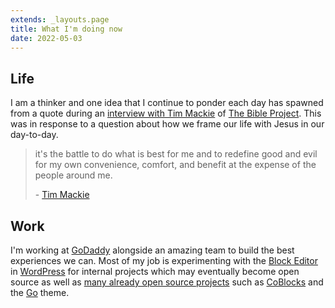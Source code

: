 ```yaml
---
extends: _layouts.page
title: What I'm doing now
date: 2022-05-03
---
```

## Life
I am a thinker and one idea that I continue to ponder each day has spawned from a quote during an [interview with Tim Mackie](https://www.youtube.com/watch?v=b6c_av6mT38) of [The Bible Project](https://bibleproject.com/). This was in response to a question about how we frame our life with Jesus in our day-to-day.

> it's the battle to do what is best for me and to redefine good and evil for my own convenience, comfort, and benefit at the expense of the people around me.
>
> \- [Tim Mackie](https://youtu.be/b6c_av6mT38?t=2472)

## Work
I'm working at [GoDaddy](https://godaddy.com) alongside an amazing team to build the best experiences we can. Most of my job is experimenting with the [Block Editor](https://github.com/WordPress/gutenberg) in [WordPress](https://wordpress.org/) for internal projects which may eventually become open source as well as [many already open source projects](https://github.com/godaddy-wordpress) such as [CoBlocks](https://github.com/godaddy-wordpress/coblocks) and the [Go](https://github.com/godaddy-wordpress/go) theme.